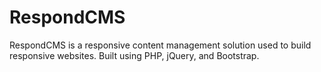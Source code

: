 RespondCMS
==========

RespondCMS is a responsive content management solution used to build responsive websites.  Built using PHP, jQuery, and Bootstrap.